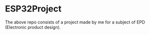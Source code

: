# ESP32Project
The above repo consists of a project made by me for a subject of EPD (Electronic product design).
